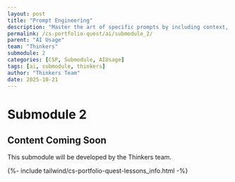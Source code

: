 ```yaml
---
layout: post
title: "Prompt Engineering"
description: "Master the art of specific prompts by including context, the problem, what you've tried, and desired outcomes. Practice iterative refinement to get better AI responses."
permalink: /cs-portfolio-quest/ai/submodule_2/
parent: "AI Usage"
team: "Thinkers"
submodule: 2
categories: [CSP, Submodule, AIUsage]
tags: [ai, submodule, thinkers]
author: "Thinkers Team"
date: 2025-10-21
---
```


# Submodule 2

## Content Coming Soon
This submodule will be developed by the Thinkers team.

{%- include tailwind/cs-portfolio-quest-lessons_info.html -%}